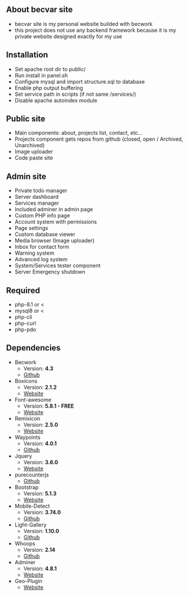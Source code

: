 ## About becvar site
- becvar site is my personal website builded with becwork
- this project does not use any backend framework because it is my private website designed exactly for my use

## Installation
 - Set apache root dir to public/
 - Run install in panel.sh
 - Configure mysql and import structure.sql to database
 - Enable php output buffering
 - Set service path in scripts (if not same /services/)
 - Disable apache autoindex module

 ## Public site
 - Main components: about, projects list, contact, etc...
 - Projects component gets repos from github (closed, open / Archived, Unarchived)
 - Image uploader
 - Code paste site

 ## Admin site
 - Private todo manager
 - Server dashboard
 - Services manager
 - Included adminer in admin page
 - Custom PHP info page
 - Account system with permissions
 - Page settings 
 - Custom database viewer
 - Media browser (Image uploader)
 - Inbox for contact form
 - Warning system
 - Advanced log system
 - System/Services tester component
 - Server Emergency shutdown

## Required
 - php-8.1 or <
 - mysql8 or <
 - php-cli
 - php-curl
 - php-pdo

## Dependencies
* Becwork
   * Version: **4.3**
   * [Github](https://github.com/lordbecvold/Becwork)
* Boxicons
   * Version: **2.1.2**
   * [Website](https://boxicons.com/)
* Font-awesome
   * Version: **5.8.1 - FREE**
   * [Website](https://fontawesome.com)
* Remixicon
   * Version: **2.5.0**
   * [Website](https://remixicon.com/)
* Waypoints
   * Version: **4.0.1**
   * [Github](https://github.com/imakewebthings/waypoints)
* Jquery
   * Version: **3.6.0**
   * [Website](https://jquery.com/)
* purecounterjs
   * [Github](https://github.com/srexi/purecounterjs)
* Bootstrap
   * Version: **5.1.3**
   * [Website](https://getbootstrap.com/)
* Mobile-Detect
   * Version: **3.74.0**
   * [Github](https://github.com/serbanghita/Mobile-Detect)
* Light-Gallery
   * Version: **1.10.0**
   * [Github](https://github.com/sachinchoolur/lightGallery)
* Whoops
   * Version: **2.14**
   * [Github](https://github.com/filp/whoops)
* Adminer
   * Version: **4.8.1**
   * [Website](https://www.adminer.org/)
* Geo-Plugin
   * [Website](http://www.geoplugin.net/)
